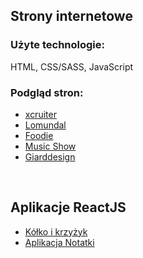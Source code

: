 <h2>Strony internetowe</h2>

<h3>Użyte technologie:</h3>

HTML, CSS/SASS, JavaScript

<h3>Podgląd stron:</h3>

- [xcruiter](https://marlily.github.io/xcruiter/)
- [Lomundal](https://marlily.github.io/lomundal/)
- [Foodie](https://marlily.github.io/foodie/)
- [Music Show](https://marlily.github.io/music-show/)
- [Giarddesign](https://marlily.github.io/rekrutacja/)

<br>
<h2>Aplikacje ReactJS</h2>

- [Kółko i krzyżyk](https://github.com/Marlily/marlily.github.io/tree/main/tic-tac-toe)
- [Aplikacja Notatki](https://github.com/Marlily/marlily.github.io/tree/main/notes-app)
